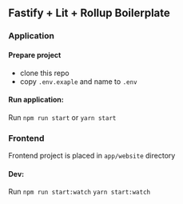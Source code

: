 ## Fastify + Lit + Rollup Boilerplate

### Application

#### Prepare project 

* clone this repo 
* copy `.env.exaple` and name to `.env`

#### Run application: 

Run `npm run start` or `yarn start`

### Frontend

Frontend project is placed in `app/website` directory

#### Dev:

Run `npm run start:watch` `yarn start:watch`



